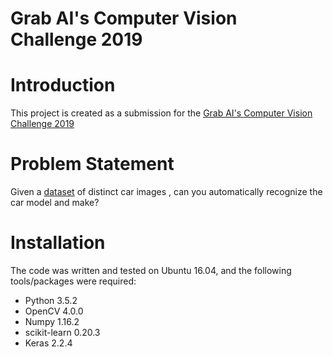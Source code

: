 Grab AI's Computer Vision Challenge 2019
=======

# Introduction

This project is created as a submission for the [Grab AI's Computer Vision Challenge 2019](https://www.aiforsea.com/computer-vision)

# Problem Statement

Given a [dataset](https://ai.stanford.edu/~jkrause/cars/car_dataset.html) of distinct car images , can you automatically recognize the car model and make?

# Installation

The code was written and tested on Ubuntu 16.04, and the following tools/packages were required:
* Python 3.5.2
* OpenCV 4.0.0
* Numpy 1.16.2
* scikit-learn 0.20.3
* Keras 2.2.4
